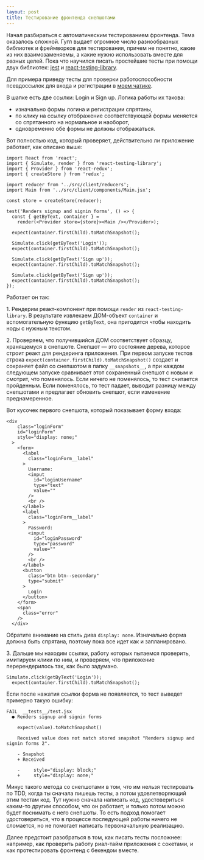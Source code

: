 ```yaml
---
layout: post
title: Тестирование фронтенда снепшотами
---
```


Начал разбираться с автоматическим тестированием фронтенда. Тема оказалось сложной. Гугл выдает огромное число разнообразных библиотек и фреймворков для тестирования, причем не понятно, какие из них взаимозаменяемы, а какие нужно использовать вместе для разных целей. Пока что научился писать простейшие тесты при помощи двух библиотек: [jest](https://facebook.github.io/jest/) и [react-testing-library](https://github.com/kentcdodds/react-testing-library).

Для примера приведу тесты для проверки работоспособности псевдоссылок для входа и регистрации в [моем чатике](http://chat.ignat.co).

В шапке есть две ссылки: Login и Sign up. Логика работы их такова:
- изначально формы логина и регистрации спрятаны,
- по клику на ссылку отображение соответствующей формы меняется со спрятанного на нормальное и наоборот,
- одновременно обе формы не должны отображаться.

Вот полностью код, который проверяет, действительно ли приложение работает, как описано выше:

```
import React from 'react';
import { Simulate, render } from 'react-testing-library';
import { Provider } from 'react-redux';
import { createStore } from 'redux';

import reducer from '../src/client/reducers';
import Main from '../src/client/components/Main.jsx';

const store = createStore(reducer);

test('Renders signup and signin forms', () => {
  const { getByText, container } =
    render(<Provider store={store}><Main /></Provider>);

  expect(container.firstChild).toMatchSnapshot();

  Simulate.click(getByText('Login'));
  expect(container.firstChild).toMatchSnapshot();

  Simulate.click(getByText('Sign up'));
  expect(container.firstChild).toMatchSnapshot();

  Simulate.click(getByText('Sign up'));
  expect(container.firstChild).toMatchSnapshot();
});
```

Работает он так:

1\. Рендерим реакт-компонент при помощи `render` из `react-testing-library`. В результате извлекаем ДОМ-объект `container` и вспомогательную функцию `getByText`, она пригодится чтобы находить ноды с нужным текстом.

2\. Проверяем, что получившийся ДОМ соответствует образцу, хранящемуся в снепшоте. Снепшот — это состояние дерева, которое строит реакт для рендеринга приложения.
При первом запуске тестов строка `expect(container.firstChild).toMatchSnapshot()` создает и сохраняет файл со снепшотом в папку `__snapshots__`, а при каждом следующем запуске сравнивает этот сохраненный снепшот с новым и смотрит, что поменялось. Если ничего не поменялось, то тест считается пройденным. Если поменялось, то тест падает, выводит разницу между снепшотами и предлагает обновить снепшот, если изменение преднамеренное.

Вот кусочек первого снепшота, который показывает форму входа:
```
<div
    class="loginForm"
    id="loginForm"
    style="display: none;"
  >
    <form>
      <label
        class="loginForm__label"
      >
        Username: 
        <input
          id="loginUsername"
          type="text"
          value=""
        />
        <br />
      </label>
      <label
        class="loginForm__label"
      >
        Password: 
        <input
          id="loginPassword"
          type="password"
          value=""
        />
        <br />
      </label>
      <button
        class="btn btn--secondary"
        type="submit"
      >
        Login
      </button>
    </form>
    <span
      class="error"
    />
  </div>
```

Обратите внимание на стиль дива `display: none`. Изначально форма должна быть спрятана, поэтому пока все идет как и запланировано. 

3\. Дальше мы находим ссылки, работу которых пытаемся проверить, имитируем клики по ним, и проверяем, что приложение перерендерилось так, как было задумано.
```
Simulate.click(getByText('Login'));
  expect(container.firstChild).toMatchSnapshot();
```

Если после нажатия ссылки форма не появляется, то тест выведет примерно такую ошибку:
```
FAIL  __tests__/test.jsx
  ● Renders signup and signin forms

    expect(value).toMatchSnapshot()

    Received value does not match stored snapshot "Renders signup and signin forms 2".

    - Snapshot
    + Received

    -     style="display: block;"
    +     style="display: none;"
```

Минуc такого метода со снепшотами в том, что им нельзя тестировать по TDD, когда ты сначала пишешь тесты, а потом удовлетворяющий этим тестам код. Тут нужно сначала написать код, удостовериться каким-то другим способом, что он работает, и только потом можно будет поснимать с него снепшоты. То есть подход помогает удостовериться, что в процессе последующей работы ничего не сломается, но не помогает написать первоначальную реализацию.

Далее предстоит разобраться в том, как писать тесты посложнее: например, как проверить работу риал-тайм приложения с сокетами, и как протестировать фронтенд с бекендом вместе.